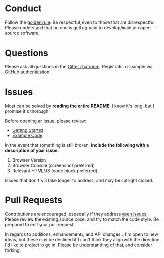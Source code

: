 # Conduct

Follow the [golden rule](https://en.wikipedia.org/wiki/Golden_Rule). Be respectful, even to those that are disrespectful. Please understand that no one is getting paid to develop/maintain open source software.

# Questions

Please ask all questions in the [Gitter chatroom](https://gitter.im/callmecavs/bricks.js). Registration is simple via GitHub authentication.

# Issues

Most can be solved by **reading the entire README**. I know it's long, but I promise it's thorough.

Before opening an issue, please review:

* [Getting Started](https://github.com/callmecavs/bricks.js#getting-started)
* [Example Code](https://github.com/callmecavs/bricks.js/tree/master/examples)

In the event that something is still broken, **include the following with a description of your issue**:

1. Browser Version
2. Browser Console (screenshot preferred)
3. Relevant HTML/JS (code block preferred)

Issues that don't will take longer to address, and may be outright closed.

# Pull Requests

Contributions are encouraged, especially if they address [open issues](https://github.com/callmecavs/bricks.js/issues?q=is%3Aopen+is%3Aissue). Please review the existing source code, and try to match the code style. Be prepared to edit your pull request.

In regards to additions, enhancements, and API changes... I'm open to new ideas, but these may be declined if I don't think they align with the direction I'd like to project to go in. Please be understanding of that, and consider forking.
